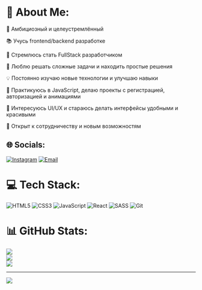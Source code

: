 # 💫 About Me:
🎯 Амбициозный и целеустремлённый  

📚 Учусь frontend/backend разработке  

🚀 Стремлюсь стать FullStack разработчиком  

🧩 Люблю решать сложные задачи и находить простые решения  

💡 Постоянно изучаю новые технологии и улучшаю навыки  

🔧 Практикуюсь в JavaScript, делаю проекты с регистрацией, авторизацией и анимациями  

🎨 Интересуюсь UI/UX и стараюсь делать интерфейсы удобными и красивыми  

🤝 Открыт к сотрудничеству и новым возможностям  


## 🌐 Socials:
[![Instagram](https://img.shields.io/badge/Instagram-%23E4405F.svg?logo=Instagram&logoColor=white)](https://instagram.com/@bur1boyevv) 
[![Email](https://img.shields.io/badge/Email-D14836?logo=gmail&logoColor=white)](mailto:saidazim186@gmail.com) 


# 💻 Tech Stack:
![HTML5](https://img.shields.io/badge/html5-%23E34F26.svg?style=for-the-badge&logo=html5&logoColor=white) 
![CSS3](https://img.shields.io/badge/css3-%231572B6.svg?style=for-the-badge&logo=css3&logoColor=white) 
![JavaScript](https://img.shields.io/badge/javascript-%23323330.svg?style=for-the-badge&logo=javascript&logoColor=%23F7DF1E) 
![React](https://img.shields.io/badge/react-%2320232a.svg?style=for-the-badge&logo=react&logoColor=%2361DAFB) 
![SASS](https://img.shields.io/badge/SASS-hotpink.svg?style=for-the-badge&logo=SASS&logoColor=white) 
![Git](https://img.shields.io/badge/git-%23F05033.svg?style=for-the-badge&logo=git&logoColor=white) 


# 📊 GitHub Stats:
![](https://github-readme-stats.vercel.app/api?username=forger6969&theme=dark&hide_border=false&include_all_commits=true&count_private=true)<br/>
![](https://nirzak-streak-stats.vercel.app/?user=forger6969&theme=dark&hide_border=false)<br/>
![](https://github-readme-stats.vercel.app/api/top-langs/?username=forger6969&theme=dark&hide_border=false&layout=compact&count_private=true)

---

[![](https://visitcount.itsvg.in/api?id=forger6969&icon=0&color=0)](https://visitcount.itsvg.in)

<!-- Proudly created with GPRM ( https://gprm.itsvg.in ) -->
